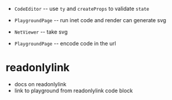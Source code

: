 - `CodeEditor` -- use `ty` and `createProps` to validate `state`

- `PlaygroundPage` -- run inet code and render can generate svg

- `NetViewer` -- take svg

- `PlaygroundPage` -- encode code in the url

# readonlylink

- docs on readonlylink
- link to playground from readonlylink code block
